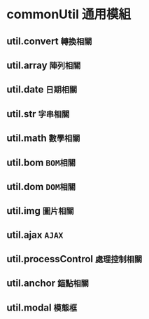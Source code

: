 # commonUtil 通用模組

## util.convert `轉換相關`

## util.array `陣列相關`

## util.date `日期相關`

## util.str `字串相關`

## util.math `數學相關`

## util.bom `BOM相關`

## util.dom `DOM相關`

## util.img `圖片相關`

## util.ajax `AJAX`

## util.processControl `處理控制相關`

## util.anchor `錨點相關`

## util.modal `模態框`
